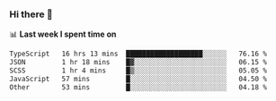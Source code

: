 ### Hi there 👋

<!--
**DBvc/DBvc** is a ✨ _special_ ✨ repository because its `README.md` (this file) appears on your GitHub profile.

Here are some ideas to get you started:

- 🔭 I’m currently working on ...
- 🌱 I’m currently learning ...
- 👯 I’m looking to collaborate on ...
- 🤔 I’m looking for help with ...
- 💬 Ask me about ...
- 📫 How to reach me: ...
- 😄 Pronouns: ...
- ⚡ Fun fact: ...
-->

📊 **Last week I spent time on**
<!--START_SECTION:waka-->

```txt
TypeScript   16 hrs 13 mins  ███████████████████░░░░░░   76.16 %
JSON         1 hr 18 mins    █▓░░░░░░░░░░░░░░░░░░░░░░░   06.15 %
SCSS         1 hr 4 mins     █▒░░░░░░░░░░░░░░░░░░░░░░░   05.05 %
JavaScript   57 mins         █░░░░░░░░░░░░░░░░░░░░░░░░   04.50 %
Other        53 mins         █░░░░░░░░░░░░░░░░░░░░░░░░   04.18 %
```

<!--END_SECTION:waka-->
